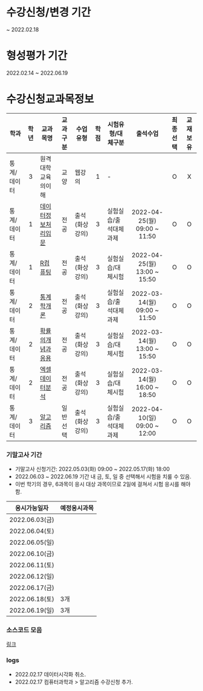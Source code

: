 # 수강신청/변경 기간
~ 2022.02.18

# 형성평가 기간
2022.02.14 ~ 2022.06.19

# 수강신청교과목정보

| 학과        | 학년  | 교과목명                                   | 교과구분 | 수업유형       | 학점  | 시험유형/대체구분     |           출석수업           | 최종선택 | 교재보유 |
| ----------- | :---: | ------------------------------------------ | :------: | -------------- | :---: | --------------------- | :--------------------------: | :------: | :------: |
| 통계/데이터 |   3   | 원격대학교육의이해                         |   교양   | 웹강의         |   1   | -                     |                              |    O     |    X     |
| 통계/데이터 |   1   | [데이터정보처리입문](./데이터정보처리입문) |   전공   | 출석(화상강의) |   3   | 실험실습/출석대체과제 | 2022-04-25(월) 09:00 ~ 11:50 |    O     |    O     |
| 통계/데이터 |   1   | [R컴퓨팅](./R컴퓨팅)                       |   전공   | 출석(화상강의) |   3   | 실험실습/대체시험     | 2022-04-25(월) 13:00 ~ 15:50 |    O     |    O     |
| 통계/데이터 |   2   | [통계학개론](./통계학개론)                 |   전공   | 출석(화상강의) |   3   | 실험실습/출석대체과제 | 2022-03-14(월) 09:00 ~ 11:50 |    O     |    O     |
| 통계/데이터 |   2   | [확률의개념과응용](./확률의개념과응용)     |   전공   | 출석(화상강의) |   3   | 실험실습/대체시험     | 2022-03-14(월) 13:00 ~ 15:50 |    O     |    O     |
| 통계/데이터 |   2   | [엑셀데이터분석](./엑셀데이터분석)         |   전공   | 출석(화상강의) |   3   | 실험실습/대체시험     | 2022-03-14(월) 16:00 ~ 18:50 |    O     |    O     |
| 통계/데이터 |   3   | [알고리즘](./알고리즘_컴퓨터과학과)        | 일반선택 | 출석(화상강의) |   3   | 실험실습/출석대체과제 | 2022-04-10(일) 09:00 ~ 12:00 |    O     |    O     |

### 기말고사 기간
- 기말고사 신청기간: 2022.05.03(화) 09:00 ~ 2022.05.17(화) 18:00
- 2022.06.03 ~ 2022.06.19 기간 내 금, 토, 일 중 선택해서 시험을 치룰 수 있음.
- 이번 학기의 경우, 6과목이 응시 대상 과목이므로 2일에 걸쳐서 시험 응시를 해야함.

| 응시가능일자   | 예정응시과목 |
| -------------- | ------------ |
| 2022.06.03(금) |              |
| 2022.06.04(토) |              |
| 2022.06.05(일) |              |
| 2022.06.10(금) |              |
| 2022.06.11(토) |              |
| 2022.06.12(일) |              |
| 2022.06.17(금) |              |
| 2022.06.18(토) | 3개          |
| 2022.06.19(일) | 3개          |




### 소스코드 모음 
[링크](./workspace/)

### logs
- 2022.02.17 데이터시각화 취소.
- 2022.02.17 컴퓨터과학과 > 알고리즘 수강신청 추가.




